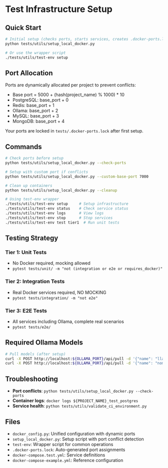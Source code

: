 # Test Infrastructure Setup

## Quick Start

```bash
# Initial setup (checks ports, starts services, creates .docker-ports.lock)
python tests/utils/setup_local_docker.py

# Or use the wrapper script
./tests/utils/test-env setup
```

## Port Allocation

Ports are dynamically allocated per project to prevent conflicts:
- Base port = 5000 + (hash(project_name) % 1000) * 10
- PostgreSQL: base_port + 0
- Redis: base_port + 1
- Ollama: base_port + 2
- MySQL: base_port + 3
- MongoDB: base_port + 4

Your ports are locked in `tests/.docker-ports.lock` after first setup.

## Commands

```bash
# Check ports before setup
python tests/utils/setup_local_docker.py --check-ports

# Setup with custom port if conflicts
python tests/utils/setup_local_docker.py --custom-base-port 7000

# Clean up containers
python tests/utils/setup_local_docker.py --cleanup

# Using test-env wrapper
./tests/utils/test-env setup     # Setup infrastructure
./tests/utils/test-env status    # Check service status
./tests/utils/test-env logs      # View logs
./tests/utils/test-env stop      # Stop services
./tests/utils/test-env test tier1  # Run unit tests
```

## Testing Strategy

### Tier 1: Unit Tests
- No Docker required, mocking allowed
- `pytest tests/unit/ -m "not (integration or e2e or requires_docker)"`

### Tier 2: Integration Tests  
- Real Docker services required, NO MOCKING
- `pytest tests/integration/ -m "not e2e"`

### Tier 3: E2E Tests
- All services including Ollama, complete real scenarios
- `pytest tests/e2e/`

## Required Ollama Models

```bash
# Pull models (after setup)
curl -X POST http://localhost:${OLLAMA_PORT}/api/pull -d '{"name": "llama3.2:1b"}'
curl -X POST http://localhost:${OLLAMA_PORT}/api/pull -d '{"name": "nomic-embed-text"}'
```

## Troubleshooting

- **Port conflicts**: `python tests/utils/setup_local_docker.py --check-ports`
- **Container logs**: `docker logs ${PROJECT_NAME}_test_postgres`
- **Service health**: `python tests/utils/validate_ci_environment.py`

## Files

- `docker_config.py`: Unified configuration with dynamic ports
- `setup_local_docker.py`: Setup script with port conflict detection
- `test-env`: Wrapper script for common operations
- `.docker-ports.lock`: Auto-generated port assignments
- `docker-compose.test.yml`: Service definitions
- `docker-compose-example.yml`: Reference configuration
